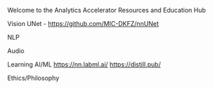 Welcome to the Analytics Accelerator Resources and Education Hub



Vision
UNet - https://github.com/MIC-DKFZ/nnUNet

NLP


Audio



Learning AI/ML 
https://nn.labml.ai/
https://distill.pub/

Ethics/Philosophy

